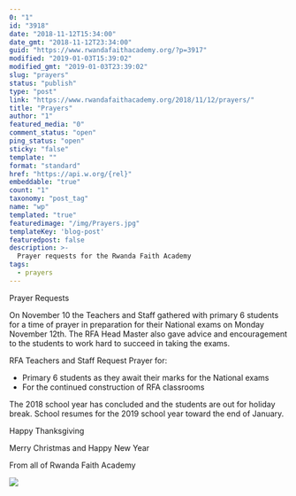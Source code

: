 ```yaml
---
0: "1"
id: "3918"
date: "2018-11-12T15:34:00"
date_gmt: "2018-11-12T23:34:00"
guid: "https://www.rwandafaithacademy.org/?p=3917"
modified: "2019-01-03T15:39:02"
modified_gmt: "2019-01-03T23:39:02"
slug: "prayers"
status: "publish"
type: "post"
link: "https://www.rwandafaithacademy.org/2018/11/12/prayers/"
title: "Prayers"
author: "1"
featured_media: "0"
comment_status: "open"
ping_status: "open"
sticky: "false"
template: ""
format: "standard"
href: "https://api.w.org/{rel}"
embeddable: "true"
count: "1"
taxonomy: "post_tag"
name: "wp"
templated: "true"
featuredimage: "/img/Prayers.jpg"
templateKey: 'blog-post'
featuredpost: false
description: >-
  Prayer requests for the Rwanda Faith Academy
tags:
  - prayers
---
```

Prayer Requests

On November 10 the Teachers and Staff gathered with primary 6 students for a time of prayer in preparation for their National exams on Monday November 12th. The RFA Head Master also gave advice and encouragement to the students to work hard to succeed in taking the exams.

RFA Teachers and Staff Request Prayer for:

- Primary 6 students as they await their marks for the National exams
- For the continued construction of RFA classrooms

The 2018 school year has concluded and the students are out for holiday break. School resumes for the 2019 school year toward the end of January.

Happy Thanksgiving

Merry Christmas and Happy New Year

From all of Rwanda Faith Academy

![](/img/Prayers.jpg)